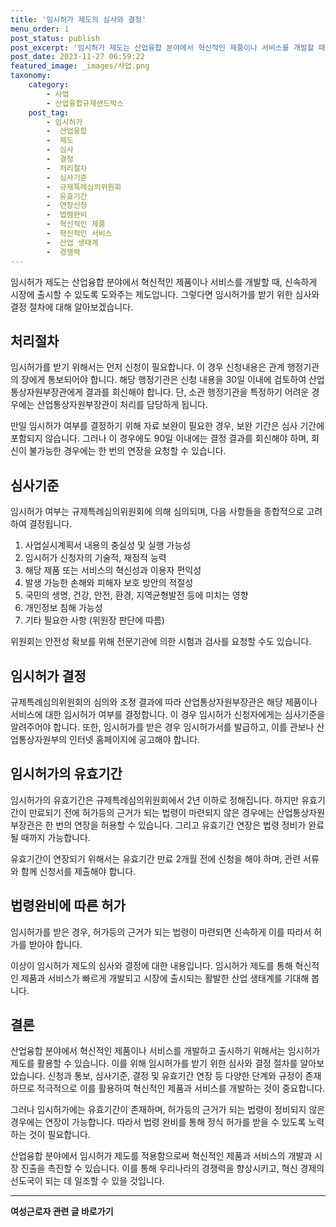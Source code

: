 ```yaml
---
title: '임시허가 제도의 심사와 결정'
menu_order: 1
post_status: publish
post_excerpt: '임시허가 제도는 산업융합 분야에서 혁신적인 제품이나 서비스를 개발할 때, 신속하게 시장에 출시할 수 있도록 도와주는 제도입니다. 그렇다면 임시허가를 받기 위한 심사와 결정 절차에 대해 알아보겠습니다.'
post_date: 2023-11-27 06:59:22
featured_image: _images/사업.png
taxonomy:
    category:
        - 사업
        - 산업융합규제샌드박스
    post_tag:
        - 임시허가
        -  산업융합
        -  제도
        -  심사
        -  결정
        -  처리절차
        -  심사기준
        -  규제특례심의위원회
        -  유효기간
        -  연장신청
        -  법령완비
        -  혁신적인 제품
        -  혁신적인 서비스
        -  산업 생태계
        -  경쟁력
---
```



임시허가 제도는 산업융합 분야에서 혁신적인 제품이나 서비스를 개발할 때, 신속하게 시장에 출시할 수 있도록 도와주는 제도입니다. 그렇다면 임시허가를 받기 위한 심사와 결정 절차에 대해 알아보겠습니다.

## 처리절차

임시허가를 받기 위해서는 먼저 신청이 필요합니다. 이 경우 신청내용은 관계 행정기관의 장에게 통보되어야 합니다. 해당 행정기관은 신청 내용을 30일 이내에 검토하여 산업통상자원부장관에게 결과를 회신해야 합니다. 단, 소관 행정기관을 특정하기 어려운 경우에는 산업통상자원부장관이 처리를 담당하게 됩니다.

만일 임시허가 여부를 결정하기 위해 자료 보완이 필요한 경우, 보완 기간은 심사 기간에 포함되지 않습니다. 그러나 이 경우에도 90일 이내에는 결정 결과를 회신해야 하며, 회신이 불가능한 경우에는 한 번의 연장을 요청할 수 있습니다.

## 심사기준

임시허가 여부는 규제특례심의위원회에 의해 심의되며, 다음 사항들을 종합적으로 고려하여 결정됩니다.

1. 사업실시계획서 내용의 충실성 및 실행 가능성
2. 임시허가 신청자의 기술적, 재정적 능력
3. 해당 제품 또는 서비스의 혁신성과 이용자 편익성
4. 발생 가능한 손해와 피해자 보호 방안의 적절성
5. 국민의 생명, 건강, 안전, 환경, 지역균형발전 등에 미치는 영향
6. 개인정보 침해 가능성
7. 기타 필요한 사항 (위원장 판단에 따름)

위원회는 안전성 확보를 위해 전문기관에 의한 시험과 검사를 요청할 수도 있습니다.

## 임시허가 결정

규제특례심의위원회의 심의와 조정 결과에 따라 산업통상자원부장관은 해당 제품이나 서비스에 대한 임시허가 여부를 결정합니다. 이 경우 임시허가 신청자에게는 심사기준을 알려주어야 합니다. 또한, 임시허가를 받은 경우 임시허가서를 발급하고, 이를 관보나 산업통상자원부의 인터넷 홈페이지에 공고해야 합니다.

## 임시허가의 유효기간

임시허가의 유효기간은 규제특례심의위원회에서 2년 이하로 정해집니다. 하지만 유효기간이 만료되기 전에 허가등의 근거가 되는 법령이 마련되지 않은 경우에는 산업통상자원부장관은 한 번의 연장을 허용할 수 있습니다. 그리고 유효기간 연장은 법령 정비가 완료될 때까지 가능합니다.

유효기간이 연장되기 위해서는 유효기간 만료 2개월 전에 신청을 해야 하며, 관련 서류와 함께 신청서를 제출해야 합니다.

## 법령완비에 따른 허가

임시허가를 받은 경우, 허가등의 근거가 되는 법령이 마련되면 신속하게 이를 따라서 허가를 받아야 합니다.

이상이 임시허가 제도의 심사와 결정에 대한 내용입니다. 임시허가 제도를 통해 혁신적인 제품과 서비스가 빠르게 개발되고 시장에 출시되는 활발한 산업 생태계를 기대해 봅니다.

## 결론

산업융합 분야에서 혁신적인 제품이나 서비스를 개발하고 출시하기 위해서는 임시허가 제도를 활용할 수 있습니다. 이를 위해 임시허가를 받기 위한 심사와 결정 절차를 알아보았습니다. 신청과 통보, 심사기준, 결정 및 유효기간 연장 등 다양한 단계와 규정이 존재하므로 적극적으로 이를 활용하여 혁신적인 제품과 서비스를 개발하는 것이 중요합니다.

그러나 임시허가에는 유효기간이 존재하며, 허가등의 근거가 되는 법령이 정비되지 않은 경우에는 연장이 가능합니다. 따라서 법령 완비를 통해 정식 허가를 받을 수 있도록 노력하는 것이 필요합니다.

산업융합 분야에서 임시허가 제도를 적용함으로써 혁신적인 제품과 서비스의 개발과 시장 진출을 촉진할 수 있습니다. 이를 통해 우리나라의 경쟁력을 향상시키고, 혁신 경제의 선도국이 되는 데 일조할 수 있을 것입니다.
<!-- wp:separator -->
<hr class="wp-block-separator has-alpha-channel-opacity"/>
<!-- /wp:separator -->

<!-- wp:group {"backgroundColor":"base","layout":{"type":"constrained"}} -->
<div class="wp-block-group has-base-background-color has-background"><!-- wp:paragraph {"align":"center","fontSize":"medium"} -->
<p class="has-text-align-center has-large-font-size"><strong>여성근로자 관련 글 바로가기</strong></p>
<!-- /wp:paragraph -->


<!-- wp:latest-posts
{"categories":[{"id":10991,"count":19,"description":"","link":"https://uknowlaw.com/category/%ec%97%ac%ec%84%b1%ea%b7%bc%eb%a1%9c%ec%9e%90/","name":"여성근로자","slug":"여성근로자","taxonomy":"category","parent":0,"meta":[],"_links":{"self":[{"href":"https://uknowlaw.com/wp-json/wp/v2/categories/10991"}],"collection":[{"href":"https://uknowlaw.com/wp-json/wp/v2/categories"}],"about":[{"href":"https://uknowlaw.com/wp-json/wp/v2/taxonomies/category"}],"wp:post_type":[{"href":"https://uknowlaw.com/wp-json/wp/v2/posts?categories=10991"}],"curies":[{"name":"wp","href":"https://api.w.org/{rel}","templated":true}]}}],"postsToShow":100,"excerptLength":28,"postLayout":"grid","columns":2,"featuredImageAlign":"left","featuredImageSizeSlug":"large","fontSize":"small"} /--></div>
<!-- /wp:group -->